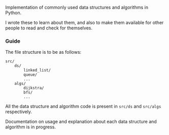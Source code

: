 Implementation of commonly used data structures and algorithms in Python.

I wrote these to learn about them, and also to make them available for other people to read and check for themselves.

### Guide
The file structure is to be as follows:
```
src/
    ds/
        linked_list/
        queue/
        ...
    algs/
        dijkstra/
        bfs/
        ...
```

All the data structure and algorithm code is present in `src/ds` and `src/algs` respectively.

Documentation on usage and explanation about each data structure and algorithm is in progress.

